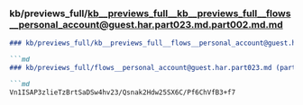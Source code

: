 ### kb/previews_full/kb__previews_full__kb__previews_full__flows__personal_account@guest.har.part023.md.part002.md.md

```md
### kb/previews_full/kb__previews_full__flows__personal_account@guest.har.part023.md.part002.md

```md
### kb/previews_full/flows__personal_account@guest.har.part023.md (part 002)

```md
Vn1ISAP3zlieTzBrtSaDSw4hv23/Qsnak2Hdw25SX6C/Pf6ChVfB3+f7
```

```

```

```
